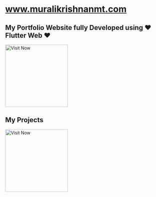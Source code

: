 # www.muralikrishnanmt.com

## My Portfolio Website fully Developed using ❤️ Flutter Web ❤️

[<img src="https://png.pngtree.com/png-vector/20230408/ourmid/pngtree-white-isoleted-visit-now-button-vector-png-image_6678904.png"
     alt="Visit Now"
     height="200">](http://www.muralikrishnanmt.com/)
             
     
## My Projects

[<img src="https://png.pngtree.com/png-vector/20230408/ourmid/pngtree-white-isoleted-visit-now-button-vector-png-image_6678904.png"
     alt="Visit Now"
     height="200">](http://www.muralikrishnanmt.com/projects)          
